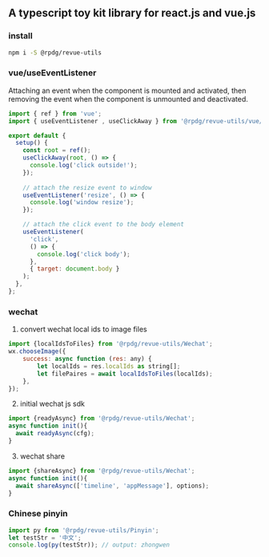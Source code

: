 ## A typescript toy kit library for react.js and vue.js

### install

```bash
npm i -S @rpdg/revue-utils
```

### vue/useEventListener
Attaching an event when the component is mounted and activated, then removing the event when the component is unmounted and deactivated.

```javascript
import { ref } from 'vue';
import { useEventListener , useClickAway } from '@rpdg/revue-utils/vue/use';

export default {
  setup() {
	const root = ref();
	useClickAway(root, () => {
      console.log('click outside!');
    });
	
    // attach the resize event to window
    useEventListener('resize', () => {
      console.log('window resize');
    });

    // attach the click event to the body element
    useEventListener(
      'click',
      () => {
        console.log('click body');
      },
      { target: document.body }
    );
  },
};
```

### wechat

1. convert wechat local ids to image files
```javascript
import {localIdsToFiles} from '@rpdg/revue-utils/Wechat';
wx.chooseImage({
    success: async function (res: any) {
		let localIds = res.localIds as string[];
 		let filePaires = await localIdsToFiles(localIds); 
	},
});
```

2. initial wechat js sdk
```javascript
import {readyAsync} from '@rpdg/revue-utils/Wechat';
async function init(){
  await readyAsync(cfg);
}
```

3. wechat share
```javascript
import {shareAsync} from '@rpdg/revue-utils/Wechat';
async function init(){
  await shareAsync(['timeline', 'appMessage'], options);
}
```


### Chinese pinyin

```javascript
import py from '@rpdg/revue-utils/Pinyin';
let testStr = '中文';
console.log(py(testStr)); // output: zhongwen
```

